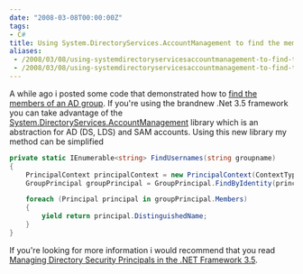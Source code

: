 ```yaml
---
date: "2008-03-08T00:00:00Z"
tags:
- C#
title: Using System.DirectoryServices.AccountManagement to find the members of an AD group
aliases:
 - /2008/03/08/using-systemdirectoryservicesaccountmanagement-to-find-the-members-of-an-ad-group/
 - /2008/03/08/using-systemdirectoryservicesaccountmanagement-to-find-the-members-of-an-ad-group.html  
---
```

A while ago i posted some code that demonstrated how to [find the members of an AD group](http://www.timvw.be/find-the-members-of-an-ad-group/). If you're using the brandnew .Net 3.5 framework you can take advantage of the [System.DirectoryServices.AccountManagement](http://msdn2.microsoft.com/en-us/library/system.directoryservices.accountmanagement.aspx) library which is an abstraction for AD (DS, LDS) and SAM accounts. Using this new library my method can be simplified

```csharp
private static IEnumerable<string> FindUsernames(string groupname)
{
	PrincipalContext principalContext = new PrincipalContext(ContextType.Domain, "mydomain");
	GroupPrincipal groupPrincipal = GroupPrincipal.FindByIdentity(principalContext, groupname);

	foreach (Principal principal in groupPrincipal.Members)
	{
		yield return principal.DistinguishedName;
	}
}
```

If you're looking for more information i would recommend that you read [Managing Directory Security Principals in the .NET Framework 3.5](http://msdn2.microsoft.com/en-us/magazine/cc135979.aspx).

